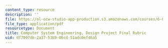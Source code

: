 ```yaml
---
content_type: resource
description: ''
file: https://ol-ocw-studio-app-production.s3.amazonaws.com/courses/6-033-computer-system-engineering-spring-2018/df7097db2a3753b906cd51adc0ef46a5_MIT6_033S18dpr_rubric.pdf
file_type: application/pdf
resourcetype: Document
title: Computer System Engineering, Design Project Final Rubric
uid: df7097db-2a37-53b9-06cd-51adc0ef46a5
---
```


